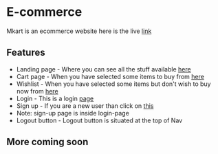 # E-commerce
 
 Mkart is an ecommerce website here is the live [link](https://m-kart.netlify.app/)

## Features

- Landing page - Where you can see all the stuff available [here](https://m-kart.netlify.app/)
- Cart page - When you have selected some items to buy from [here](https://m-kart.netlify.app/cart.html)
- Wishlist - When you have selected some items but don't wish to buy now from [here](https://m-kart.netlify.app/wishlist.html)
- Login - This is a login [page](https://m-kart.netlify.app/pages/login.html)
- Sign up - If you are a new user than click on [this](https://m-kart.netlify.app/pages/signup.html) 
- Note: sign-up page is inside login-page
- Logout button - Logout button is situated at the top of Nav

## More coming soon
